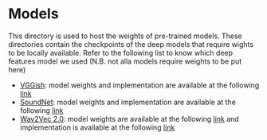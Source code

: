 # Models

This directory is used to host the weights of pre-trained models.
These directories contain the checkpoints of the deep models that require wights to be locally available.
Refer to the following list to know which deep features model we used (N.B. not alla models require weights to be put here)

- [VGGish](https://research.google/pubs/pub45611/): model weights and implementation are available at the following [link](https://github.com/harritaylor/torchvggish) 
- [SoundNet](http://soundnet.csail.mit.edu): model weights and implementation are available at the following [link](https://github.com/cvondrick/soundnet) 
- [Wav2Vec 2.0](https://ai.facebook.com/blog/wav2vec-20-learning-the-structure-of-speech-from-raw-audio/): model weights are available at the following [link](https://huggingface.co/facebook/wav2vec2-large-xlsr-53) and implementation is available at the following [link](https://huggingface.co/docs/transformers/model_doc/wav2vec2) 